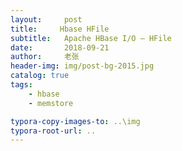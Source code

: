 ```yaml
---
layout:     post
title:     Hbase HFile
subtitle:   Apache HBase I/O – HFile
date:       2018-09-21
author:     老张
header-img: img/post-bg-2015.jpg
catalog: true
tags:
    - hbase
    - memstore

typora-copy-images-to: ..\img
typora-root-url: ..
---
```



